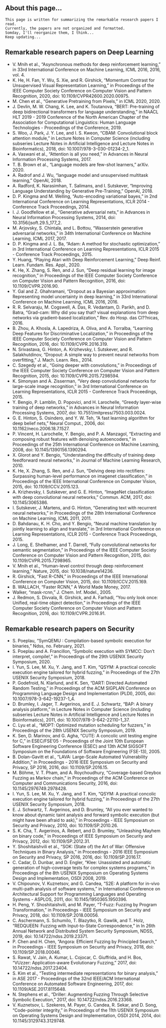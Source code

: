 ## About this page...
```
This page is written for summarizing the remarkable research papers I read. 
Currently, the papers are not organized and formatted.
Somday, I'll reorganize them, I think...
Keep updating...
```

## Remarkable research papers on Deep Learning
- V. Mnih et al., “Asynchronous methods for deep reinforcement learning,” in 33rd International Conference on Machine Learning, ICML 2016, 2016, vol. 4.
- K. He, H. Fan, Y. Wu, S. Xie, and R. Girshick, “Momentum Contrast for Unsupervised Visual Representation Learning,” in Proceedings of the IEEE Computer Society Conference on Computer Vision and Pattern Recognition, 2020, doi: 10.1109/CVPR42600.2020.00975.
- M. Chen et al., “Generative Pretraining from Pixels,” in ICML 2020, 2020.
- J. Devlin, M. W. Chang, K. Lee, and K. Toutanova, “BERT: Pre-training of deep bidirectional transformers for language understanding,” in NAACL HLT 2019 - 2019 Conference of the North American Chapter of the Association for Computational Linguistics: Human Language Technologies - Proceedings of the Conference, 2019.
- S. Woo, J. Park, J. Y. Lee, and I. S. Kweon, “CBAM: Convolutional block attention module,” in Lecture Notes in Computer Science (including subseries Lecture Notes in Artificial Intelligence and Lecture Notes in Bioinformatics), 2018, doi: 10.1007/978-3-030-01234-2_1.
- A. Vaswani et al., “Attention is all you need,” in Advances in Neural Information Processing Systems, 2017.
- T. B. Brown et al., “Language models are few-shot learners,” arXiv. 2020.
- A. Radrof and J. Wu, “language model and unsupervised multitask learning,” OpenAI, 2018.
- A. Radford, K. Narasimhan, T. Salimans, and I. Sutskever, “Improving Language Understanding by Generative Pre-Training,” OpenAI, 2018.
- D. P. Kingma and M. Welling, “Auto-encoding variational bayes,” in 2nd International Conference on Learning Representations, ICLR 2014 - Conference Track Proceedings, 2014.
- I. J. Goodfellow et al., “Generative adversarial nets,” in Advances in Neural Information Processing Systems, 2014, doi: 10.3156/jsoft.29.5_177_2.
- M. Arjovsky, S. Chintala, and L. Bottou, “Wasserstein generative adversarial networks,” in 34th International Conference on Machine Learning, ICML 2017, 2017.
- D. P. Kingma and J. L. Ba, “Adam: A method for stochastic optimization,” in 3rd International Conference on Learning Representations, ICLR 2015 - Conference Track Proceedings, 2015.
- Y. Huang, “Playing Atari with Deep Reinforcement Learning,” Deep Reinf. Learn. Fundam. Res. Appl., 2020.
- K. He, X. Zhang, S. Ren, and J. Sun, “Deep residual learning for image recognition,” in Proceedings of the IEEE Computer Society Conference on Computer Vision and Pattern Recognition, 2016, doi: 10.1109/CVPR.2016.90.
- Y. Gal and Z. Ghahramani, “Dropout as a Bayesian approximation: Representing model uncertainty in deep learning,” in 33rd International Conference on Machine Learning, ICML 2016, 2016.
- R. R. Selvaraju, M. Cogswell, A. Das, R. Vedantam, D. Parikh, and D. Batra, “Grad-cam: Why did you say that? visual explanations from deep networks via gradient-based localization,” Rev. do Hosp. das Cl??nicas, 2016.
- B. Zhou, A. Khosla, A. Lapedriza, A. Oliva, and A. Torralba, “Learning Deep Features for Discriminative Localization,” in Proceedings of the IEEE Computer Society Conference on Computer Vision and Pattern Recognition, 2016, doi: 10.1109/CVPR.2016.319.
- N. Srivastava, G. Hinton, A. Krizhevsky, I. Sutskever, and R. Salakhutdinov, “Dropout: A simple way to prevent neural networks from overfitting,” J. Mach. Learn. Res., 2014.
- C. Szegedy et al., “Going deeper with convolutions,” in Proceedings of the IEEE Computer Society Conference on Computer Vision and Pattern Recognition, 2015, doi: 10.1109/CVPR.2015.7298594.
- K. Simonyan and A. Zisserman, “Very deep convolutional networks for large-scale image recognition,” in 3rd International Conference on Learning Representations, ICLR 2015 - Conference Track Proceedings, 2015.
- Y. Bengio, P. Lamblin, D. Popovici, and H. Larochelle, “Greedy layer-wise training of deep networks,” in Advances in Neural Information Processing Systems, 2007, doi: 10.7551/mitpress/7503.003.0024.
- G. E. Hinton, S. Osindero, and Y. W. Teh, “A fast learning algorithm for deep belief nets,” Neural Comput., 2006, doi: 10.1162/neco.2006.18.7.1527.
- P. Vincent, H. Larochelle, Y. Bengio, and P. A. Manzagol, “Extracting and composing robust features with denoising autoencoders,” in Proceedings of the 25th International Conference on Machine Learning, 2008, doi: 10.1145/1390156.1390294.
- X. Glorot and Y. Bengio, “Understanding the difficulty of training deep feedforward neural networks,” in Journal of Machine Learning Research, 2010.
- K. He, X. Zhang, S. Ren, and J. Sun, “Delving deep into rectifiers: Surpassing human-level performance on imagenet classification,” in Proceedings of the IEEE International Conference on Computer Vision, 2015, doi: 10.1109/ICCV.2015.123.
- A. Krizhevsky, I. Sutskever, and G. E. Hinton, “ImageNet classification with deep convolutional neural networks,” Commun. ACM, 2017, doi: 10.1145/3065386.
- I. Sutskever, J. Martens, and G. Hinton, “Generating text with recurrent neural networks,” in Proceedings of the 28th International Conference on Machine Learning, ICML 2011, 2011.
- D. Bahdanau, K. H. Cho, and Y. Bengio, “Neural machine translation by jointly learning to align and translate,” in 3rd International Conference on Learning Representations, ICLR 2015 - Conference Track Proceedings, 2015.
- J. Long, E. Shelhamer, and T. Darrell, “Fully convolutional networks for semantic segmentation,” in Proceedings of the IEEE Computer Society Conference on Computer Vision and Pattern Recognition, 2015, doi: 10.1109/CVPR.2015.7298965.
- V. Mnih et al., “Human-level control through deep reinforcement learning,” Nature, 2015, doi: 10.1038/nature14236.
- R. Girshick, “Fast R-CNN,” in Proceedings of the IEEE International Conference on Computer Vision, 2015, doi: 10.1109/ICCV.2015.169.
- B. WALLACH, “Faster RCNN,” A World Made Money, 2017.
- Walker, “mask-rcnn,” J. Chem. Inf. Model., 2005.
- J. Redmon, S. Divvala, R. Girshick, and A. Farhadi, “You only look once: Unified, real-time object detection,” in Proceedings of the IEEE Computer Society Conference on Computer Vision and Pattern Recognition, 2016, doi: 10.1109/CVPR.2016.91.


## Remarkable research papers on Security
- S. Poeplau, “SymQEMU : Compilation-based symbolic execution for binaries,” Ndss, no. February, 2021.
- S. Poeplau and A. Francillon, “Symbolic execution with SYMCC: Don’t interpret, compile!,” in Proceedings of the 29th USENIX Security Symposium, 2020.
- I. Yun, S. Lee, M. Xu, Y. Jang, and T. Kim, “QSYM: A practical concolic execution engine tailored for hybrid fuzzing,” in Proceedings of the 27th USENIX Security Symposium, 2018.
- P. Godefroid, N. Klarlund, and K. Sen, “DART: Directed Automated Random Testing,” in Proceedings of the ACM SIGPLAN Conference on Programming Language Design and Implementation (PLDI), 2005, doi: 10.1007/978-3-642-19237-1_4.
- D. Brumley, I. Jager, T. Avgerinos, and E. J. Schwartz, “BAP: A binary analysis platform,” in Lecture Notes in Computer Science (including subseries Lecture Notes in Artificial Intelligence and Lecture Notes in Bioinformatics), 2011, doi: 10.1007/978-3-642-22110-1_37.
- C. Lyu et al., “MOPT: Optimized mutation scheduling for fuzzers,” in Proceedings of the 28th USENIX Security Symposium, 2019.
- K. Sen, D. Marinov, and G. Agha, “CUTE: A concolic unit testing engine for C,” in ESEC/FSE’05 - Proceedings of the Joint 10th European Software Engineering Conference (ESEC) and 13th ACM SIGSOFT Symposium on the Foundations of Software Engineering (FSE-13), 2005.
- B. Dolan-Gavitt et al., “LAVA: Large-Scale Automated Vulnerability Addition,” in Proceedings - 2016 IEEE Symposium on Security and Privacy, SP 2016, 2016, doi: 10.1109/SP.2016.15.
- M. Böhme, V. T. Pham, and A. Roychoudhury, “Coverage-based Greybox Fuzzing as Markov chain,” in Proceedings of the ACM Conference on Computer and Communications Security, 2016, doi: 10.1145/2976749.2978428.
- I. Yun, S. Lee, M. Xu, Y. Jang, and T. Kim, “QSYM: A practical concolic execution engine tailored for hybrid fuzzing,” in Proceedings of the 27th USENIX Security Symposium, 2018.
- E. J. Schwartz, T. Avgerinos, and D. Brumley, “All you ever wanted to know about dynamic taint analysis and forward symbolic execution (but might have been afraid to ask),” in Proceedings - IEEE Symposium on Security and Privacy, 2010, doi: 10.1109/SP.2010.26.
- S. K. Cha, T. Avgerinos, A. Rebert, and D. Brumley, “Unleashing Mayhem on binary code,” in Proceedings of IEEE Symposium on Security and Privacy, 2012, doi: 10.1109/SP.2012.31.
- Y. Shoshitaishvili et al., “SOK: (State of) the Art of War: Offensive Techniques in Binary Analysis,” in Proceedings - 2016 IEEE Symposium on Security and Privacy, SP 2016, 2016, doi: 10.1109/SP.2016.17.
- C. Cadar, D. Dunbar, and D. Engler, “Klee: Unassisted and automatic generation of high-coverage tests for complex systems programs,” in Proceedings of the 8th USENIX Symposium on Operating Systems Design and Implementation, OSDI 2008, 2019.
- V. Chipounov, V. Kuznetsov, and G. Candea, “S2E: A platform for in-vivo multi-path analysis of software systems,” in International Conference on Architectural Support for Programming Languages and Operating Systems - ASPLOS, 2011, doi: 10.1145/1950365.1950396.
- H. Peng, Y. Shoshitaishvili, and M. Payer, “T-Fuzz: Fuzzing by Program Transformation,” in Proceedings - IEEE Symposium on Security and Privacy, 2018, doi: 10.1109/SP.2018.00056.
- C. Aschermann, S. Schumilo, T. Blazytko, R. Gawlik, and T. Holz, “REDQUEEN: Fuzzing with Input-to-State Correspondence,” in In 26th Annual Network and Distributed System Security Symposium, NDSS, 2019, doi: 10.14722/ndss.2019.23371.
- P. Chen and H. Chen, “Angora: Efficient Fuzzing by Principled Search,” in Proceedings - IEEE Symposium on Security and Privacy, 2018, doi: 10.1109/SP.2018.00046.
- S. Rawat, V. Jain, A. Kumar, L. Cojocar, C. Giuffrida, and H. Bos, “VUzzer: Application-aware Evolutionary Fuzzing,” 2017, doi: 10.14722/ndss.2017.23404.
- S. Kim et al., “Testing intermediate representations for binary analysis,” in ASE 2017 - Proceedings of the 32nd IEEE/ACM International Conference on Automated Software Engineering, 2017, doi: 10.1109/ASE.2017.8115648.
- N. Stephens et al., “Driller: Augmenting Fuzzing Through Selective Symbolic Execution,” 2017, doi: 10.14722/ndss.2016.23368.
- V. Kuznetsov, L. Szekeres, M. Payer, G. Candea, R. Sekar, and D. Song, “Code-pointer integrity,” in Proceedings of the 11th USENIX Symposium on Operating Systems Design and Implementation, OSDI 2014, 2014, doi: 10.1145/3129743.3129748.
